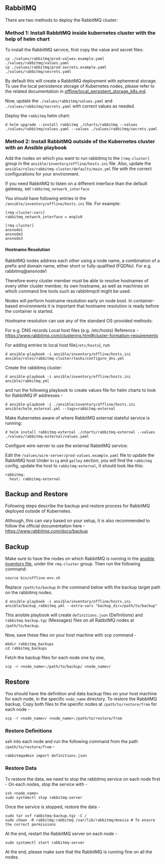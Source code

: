 ## RabbitMQ

There are two methods to deploy the RabbitMQ cluster:

### Method 1: Install RabbitMQ inside kubernetes cluster with the help of helm chart

To install the RabbitMQ service, first copy the value and secret files:
```
cp ./values/rabbitmq/prod-values.example.yaml ./values/rabbitmq/values.yaml
cp ./values/rabbitmq/prod-secrets.example.yaml ./values/rabbitmq/secrets.yaml
```
By default this will create a RabbitMQ deployment with ephemeral storage. To use the local persistence storage of Kubernetes nodes, please refer to the related documentation in [offline/local_persistent_storage_k8s.md](./local_persistent_storage_k8s.md).

Now, update the `./values/rabbitmq/values.yaml` and `./values/rabbitmq/secrets.yaml` with correct values as needed.

Deploy the `rabbitmq` helm chart:
```
d helm upgrade --install rabbitmq ./charts/rabbitmq --values ./values/rabbitmq/values.yaml --values ./values/rabbitmq/secrets.yaml
```

### Method 2: Install RabbitMQ outside of the Kubernetes cluster with an Ansible playbook

Add the nodes on which you want to run rabbitmq to the `[rmq-cluster]` group in the `ansible/inventory/offline/hosts.ini` file. Also, update the `ansible/roles/rabbitmq-cluster/defaults/main.yml` file with the correct configurations for your environment.

If you need RabbitMQ to listen on a different interface than the default gateway, set `rabbitmq_network_interface`

You should have following entries in the `/ansible/inventory/offline/hosts.ini` file. For example:
```
[rmq-cluster:vars]
rabbitmq_network_interface = enp1s0

[rmq-cluster]
ansnode1
ansnode2
ansnode3
```


#### Hostname Resolution
RabbitMQ nodes address each other using a node name, a combination of a prefix and domain name, either short or fully-qualified (FQDNs). For e.g. rabbitmq@ansnode1

Therefore every cluster member must be able to resolve hostnames of every other cluster member, its own hostname, as well as machines on which command line tools such as rabbitmqctl might be used.

Nodes will perform hostname resolution early on node boot. In container-based environments it is important that hostname resolution is ready before the container is started.

Hostname resolution can use any of the standard OS-provided methods:

For e.g. DNS records
Local host files (e.g. /etc/hosts)
Reference - https://www.rabbitmq.com/clustering.html#cluster-formation-requirements


For adding entries to local host file(`/etc/hosts`), run
```
d ansible-playbook -i ansible/inventory/offline/hosts.ini ansible/roles/rabbitmq-cluster/tasks/configure_dns.yml
```

Create the rabbitmq cluster:

``` 
d ansible-playbook -i ansible/inventory/offline/hosts.ini ansible/rabbitmq.yml
```

and run the following playbook to create values file for helm charts to look for RabbitMQ IP addresses -

```
d ansible-playbook -i ./ansible/inventory/offline/hosts.ini ansible/helm_external.yml --tags=rabbitmq-external
```

Make Kubernetes aware of where RabbitMQ external stateful service is running:
```
d helm install rabbitmq-external ./charts/rabbitmq-external --values ./values/rabbitmq-external/values.yaml
```

Configure wire-server to use the external RabbitMQ service:

Edit the `/values/wire-server/prod-values.example.yaml` file to update the RabbitMQ host
Under `brig` and `galley` section, you will find the `rabbitmq` config, update the host to `rabbitmq-external`, it should look like this:
```
rabbitmq:
  host: rabbitmq-external
``` 


## Backup and Restore

Following steps describe the backup and restore process for RabbitMQ deployed outside of Kubernetes.

Although, this can vary based on your setup, it is also recommended to follow the official documentation here - https://www.rabbitmq.com/docs/backup

## Backup
Make sure to have the nodes on which RabbitMQ is running in the [ansible inventory file](https://github.com/wireapp/wire-server-deploy/blob/master/offline/docs_ubuntu_22.04.md#editing-the-inventory), under the `rmq-cluster` group.
Then run the following command:
```
source bin/offline-env.sh
```

Replace `/path/to/backup` in the command below with the backup target path on the rabbitmq nodes.

```
d ansible-playbook -i ansible/inventory/offline/hosts.ini ansible/backup_rabbitmq.yml --extra-vars "backup_dir=/path/to/backup"
```

This ansible playbook will create `definitions.json` (Definitions) and `rabbitmq-backup.tgz` (Messages) files on all RabbitMQ nodes at `/path/to/backup`.

Now, save these files on your host machine with scp command -
```
mkdir rabbitmq_backups
cd rabbitmq_backups
```
Fetch the backup files for each node one by one,
```
scp -r <node_name>:/path/to/backup/ <node_name>/
```


## Restore
You should have the definition and data backup files on your host machine for each node, in the specific `node_name` directory.
To restore the RabbitMQ backup,
Copy both files to the specific nodes at `/path/to/restore/from` for each node -
```
scp -r <node_name>/ <node_name>:/path/to/restore/from
```

### Restore Definitions
ssh into each node and run the following command from the path `/path/to/restore/from` -
```
rabbitmqadmin import definitions.json
```

### Restore Data
To restore the data, we need to stop the rabbitmq service on each node first -
On each nodes, stop the service with -
```
ssh <node_name>
sudo systemctl stop rabbitmq-server
```

Once the service is stopped, restore the data -

```
sudo tar xvf rabbitmq-backup.tgz -C /
sudo chown -R rabbitmq:rabbitmq /var/lib/rabbitmq/mnesia # To ensure the correct permissions
```

At the end, restart the RabbitMQ server on each node -
```
sudo systemctl start rabbitmq-server
```

At the end, please make sure that the RabbitMQ is running fine on all the nodes.
